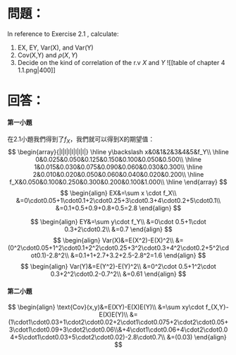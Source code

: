 # 問題：
In reference to Exercise 2.1 , calculate:
1. EX, EY, Var(X), and Var(Y)
2. Cov(X,Y) and $\rho(X,Y)$
3. Decide on the kind of correlation of the r.v $X$ and $Y$ 
![[table of chapter 4 1.1.png|400]]
# 回答：
#### 第一小題 
在2.1小題我們得到了$f_X$，我們就可以得到X的期望值：
$$
\begin{array}{|l|l|l|l|l|l|l|}
\hline
y\backslash x&0&1&2&3&4&5&f_Y\\
\hline
0&0.025&0.050&0.125&0.150&0.100&0.050&0.500\\
\hline
1&0.015&0.030&0.075&0.090&0.060&0.030&0.300\\
\hline
2&0.010&0.020&0.050&0.060&0.040&0.020&0.200\\
\hline
f_X&0.050&0.100&0.250&0.300&0.200&0.100&1.000\\
\hline
\end{array}
$$
$$
\begin{align}
EX&=\sum x \cdot f_X\\
&=0\cdot0.05+1\cdot0.1+2\cdot0.25+3\cdot0.3+4\cdot0.2+5\cdot0.1\\
&=0.1+0.5+0.9+0.8+0.5=2.8
\end{align}
$$

$$
\begin{align}
EY&=\sum y\cdot f_Y\\
&=0\cdot 0.5+1\cdot 0.3+2\cdot0.2\\
&=0.7
\end{align}
$$
$$
\begin{align}
Var(X)&=E(X^2)-E(X)^2\\
&=(0^2\cdot0.05+1^2\cdot0.1+2^2\cdot0.25+3^2\cdot0.3+4^2\cdot0.2+5^2\cdot0.1)-2.8^2\\
&=0.1+1+2.7+3.2+2.5-2.8^2=1.6
\end{align}
$$
$$
\begin{align}
Var(Y)&=E(Y^2)-E(Y)^2\\
&=0^2\cdot 0.5+1^2\cdot 0.3+2^2\cdot0.2-0.7^2\\
&=0.61
\end{align}
$$
#### 第二小題
$$
\begin{align}
\text{Cov}(x,y)&=E(XY)-E(X)E(Y)\\
&=\sum xy\cdot f_{X,Y}-E(X)E(Y)\\
&=(1\cdot1\cdot0.03+1\cdot2\cdot0.02+2\cdot1\cdot0.075+2\cdot2\cdot0.05+3\cdot1\cdot0.09+3\cdot2\cdot0.06\\&+4\cdot1\cdot0.06+4\cdot2\cdot0.04+5\cdot1\cdot0.03+5\cdot2\cdot0.02)-2.8\cdot0.7\\
&=(0.03)
\end{align}
$$